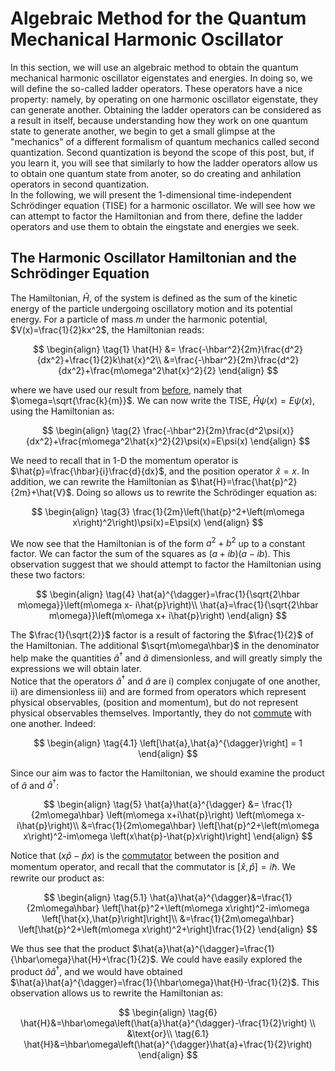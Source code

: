 # Algebraic Method for the Quantum Mechanical Harmonic Oscillator
In this section, we will use an algebraic method to obtain the quantum mechanical harmonic oscillator eigenstates and energies. In doing so, we will define the so-called ladder operators. These operators have a nice property: namely, by operating on one harmonic oscillator eigenstate, they can generate another. Obtaining the ladder operators can be considered as a result in itself, because understanding how they work on one quantum state to generate another, we begin to get a small glimpse at the "mechanics" of a different formalism of quantum mechanics called second quantization. Second quantization is beyond the scope of this post, but, if you learn it, you will see that similarly to how the ladder operators allow us to obtain one quantum state from anoter, so do creating and anhilation operators in second quantization.  
In the following, we will present the 1-dimensional time-independent Schrödinger equation (TISE) for a harmonic oscillator. We will see how we can attempt to factor the Hamiltonian and from there, define the ladder operators and use them to obtain the eingstate and energies we seek.

## The Harmonic Oscillator Hamiltonian and the Schrödinger Equation 
The Hamiltonian, $\hat{H}$, of the system is defined as the sum of the kinetic energy of the particle undergoing oscillatory motion and its potential energy. For a particle of mass $m$ under the harmonic potential, $V(x)=\frac{1}{2}kx^2$, the Hamiltonian reads: 

$$
\begin{align}
\tag{1}
\hat{H} &= \frac{-\hbar^2}{2m}\frac{d^2}{dx^2}+\frac{1}{2}k\hat{x}^2\\
&=\frac{-\hbar^2}{2m}\frac{d^2}{dx^2}+\frac{m\omega^2\hat{x}^2}{2}
\end{align}
$$

where we have used our result from [before](QuantumHOscillator.md), namely that $\omega=\sqrt{\frac{k}{m}}$. We can now write the TISE, $\hat{H}\psi(x)=E\psi(x)$, using the Hamiltonian as:

$$
\begin{align}
\tag{2}
\frac{-\hbar^2}{2m}\frac{d^2\psi(x)}{dx^2}+\frac{m\omega^2\hat{x}^2}{2}\psi(x)=E\psi(x)
\end{align}
$$

We need to recall that in 1-D the momentum operator is $\hat{p}=\frac{\hbar}{i}\frac{d}{dx}$, and the position operator $\hat{x}=x$. In addition, we can rewrite the Hamiltonian as $\hat{H}=\frac{\hat{p}^2}{2m}+\hat{V}$. Doing so allows us to rewrite the Schrödinger equation as:

$$
\begin{align}
\tag{3}
\frac{1}{2m}\left(\hat{p}^2+\left(m\omega x\right)^2\right)\psi(x)=E\psi(x)
\end{align}
$$

We now see that the Hamiltonian is of the form $a^2+b^2$ up to a constant factor. We can factor the sum of the squares as $\left(a+ib\right)\left(a-ib\right)$. This observation suggest that we should attempt to factor the Hamiltonian using these two factors:

$$
\begin{align}
\tag{4}
\hat{a}^{\dagger}=\frac{1}{\sqrt{2\hbar m\omega}}\left(m\omega x- i\hat{p}\right)\\
\hat{a}=\frac{1}{\sqrt{2\hbar m\omega}}\left(m\omega x+ i\hat{p}\right)
\end{align}
$$

The $\frac{1}{\sqrt{2}}$ factor is a result of factoring the $\frac{1}{2}$ of the Hamiltonian. The additional $\sqrt{m\omega\hbar}$ in the denominator help make the quantities $\hat{a}^{\dagger}$ and $\hat{a}$ dimensionless, and will greatly simply the expressions we will obtain later.  
Notice that the operators $\hat{a}^{\dagger}$ and $\hat{a}$ are i) complex conjugate of one another, ii) are dimensionless iii) and are formed from operators which represent physical observables, (position and momentum), but do not represent physical observables themselves. Importantly, they do not [commute](commutationQM) with one another. Indeed:

$$
\begin{align}
\tag{4.1}
\left[\hat{a},\hat{a}^{\dagger}\right] = 1
\end{align}
$$

Since our aim was to factor the Hamiltonian, we should examine the product of $\hat{a}$ and $\hat{a}^{\dagger}$:

$$
\begin{align}
\tag{5}
\hat{a}\hat{a}^{\dagger} &= \frac{1}{2m\omega\hbar} \left(m\omega x+i\hat{p}\right) \left(m\omega x-i\hat{p}\right)\\
&=\frac{1}{2m\omega\hbar} \left[\hat{p}^2+\left(m\omega x\right)^2-im\omega \left(x\hat{p}-\hat{p}x\right)\right]
\end{align}
$$

Notice that $\left(x\hat{p}-\hat{p}x\right)$ is the [commutator](commutationQM.md) between the position and momentum operator, and recall that the commutator is $\left[\hat{x},\hat{p}\right]=i\hbar$. We rewrite our product as: 

$$
\begin{align}
\tag{5.1}
\hat{a}\hat{a}^{\dagger}&=\frac{1}{2m\omega\hbar} \left[\hat{p}^2+\left(m\omega x\right)^2-im\omega \left[\hat{x},\hat{p}\right]\right]\\
&=\frac{1}{2m\omega\hbar} \left[\hat{p}^2+\left(m\omega x\right)^2+\right]\frac{1}{2}
\end{align}
$$

We thus see that the product $\hat{a}\hat{a}^{\dagger}=\frac{1}{\hbar\omega}\hat{H}+\frac{1}{2}$. We could have easily explored the product $\hat{a}\hat{a}^{\dagger}$, and we would have obtained $\hat{a}\hat{a}^{\dagger}=\frac{1}{\hbar\omega}\hat{H}-\frac{1}{2}$. This observation allows us to rewrite the Hamiltonian as: 

$$
\begin{align}
\tag{6}
\hat{H}&=\hbar\omega\left(\hat{a}\hat{a}^{\dagger}-\frac{1}{2}\right) \\ 
&\text{or}\\
\tag{6.1}
\hat{H}&=\hbar\omega\left(\hat{a}^{\dagger}\hat{a}+\frac{1}{2}\right)
\end{align}
$$
